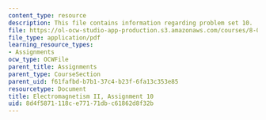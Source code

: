 ```yaml
---
content_type: resource
description: This file contains information regarding problem set 10.
file: https://ol-ocw-studio-app-production.s3.amazonaws.com/courses/8-07-electromagnetism-ii-fall-2012/8d4f5871118ce77171dbc61862d8f32b_MIT8_07F12_pset10.pdf
file_type: application/pdf
learning_resource_types:
- Assignments
ocw_type: OCWFile
parent_title: Assignments
parent_type: CourseSection
parent_uid: f61fafbd-b7b1-37c4-b23f-6fa13c353e85
resourcetype: Document
title: Electromagnetism II, Assignment 10
uid: 8d4f5871-118c-e771-71db-c61862d8f32b
---
```

